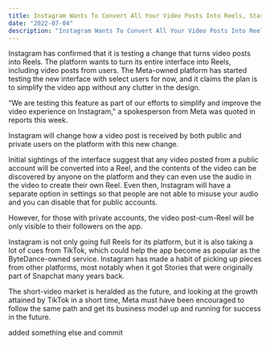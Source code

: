 ```yaml
---
title: Instagram Wants To Convert All Your Video Posts Into Reels, Starts Testing With Some Users
date: "2022-07-04"
description: "Instagram Wants To Convert All Your Video Posts Into Reels, Starts Testing With Some Users"
---
```


Instagram has confirmed that it is testing a change that turns video posts into Reels. The platform wants to turn its entire interface into Reels, including video posts from users. The Meta-owned platform has started testing the new interface with select users for now, and it claims the plan is to simplify the video app without any clutter in the design.

“We are testing this feature as part of our efforts to simplify and improve the video experience on Instagram," a spokesperson from Meta was quoted in reports this week.

Instagram will change how a video post is received by both public and private users on the platform with this new change.

Initial sightings of the interface suggest that any video posted from a public account will be converted into a Reel, and the contents of the video can be discovered by anyone on the platform and they can even use the audio in the video to create their own Reel. Even then, Instagram will have a separate option in settings so that people are not able to misuse your audio and you can disable that for public accounts.

However, for those with private accounts, the video post-cum-Reel will be only visible to their followers on the app.

Instagram is not only going full Reels for its platform, but it is also taking a lot of cues from TikTok, which could help the app become as popular as the ByteDance-owned service. Instagram has made a habit of picking up pieces from other platforms, most notably when it got Stories that were originally part of Snapchat many years back.

The short-video market is heralded as the future, and looking at the growth attained by TikTok in a short time, Meta must have been encouraged to follow the same path and get its business model up and running for success in the future.

added something else and commit